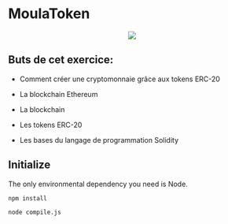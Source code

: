 # MoulaToken
<p align="center">
    <img src="https://user-images.githubusercontent.com/26382911/147583032-58f2d1f7-c643-4af6-a911-b8ac07e4a3ba.png" />
</p>


Buts de cet exercice:
----------

-   Comment créer une cryptomonnaie grâce aux tokens ERC-20

-   La blockchain Ethereum

-   La blockchain

-   Les tokens ERC-20

-   Les bases du langage de programmation Solidity
 
Initialize
----------

The only environmental dependency you need is Node.
 ````
 npm install
 
 node compile.js
 ````
